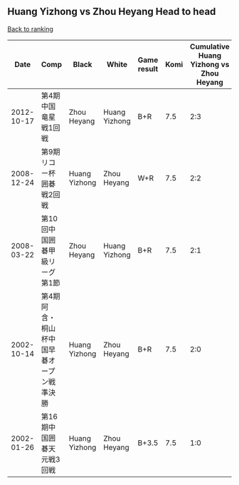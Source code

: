 ## Huang Yizhong vs Zhou Heyang Head to head

[Back to ranking](../../index.md)




| **Date** | **Comp** | **Black** | **White** | **Game result** | **Komi** | **Cumulative Huang Yizhong vs Zhou Heyang** | **Huang Yizhong streak** | **Zhou Heyang streak** | 
| --- | --- | --- | --- | --- | --- | --- | --- | --- |
| 2012-10-17 | 第4期中国竜星戦1回戦 | Zhou Heyang | Huang Yizhong | B+R | 7.5 | 2:3 | 0 | 3 | 
| 2008-12-24 | 第9期リコー杯囲碁戦2回戦 | Huang Yizhong | Zhou Heyang | W+R | 7.5 | 2:2 | 0 | 2 | 
| 2008-03-22 | 第10回中国囲碁甲級リーグ第1節 | Zhou Heyang | Huang Yizhong | B+R | 7.5 | 2:1 | 0 | 1 | 
| 2002-10-14 | 第4期阿含・桐山杯中国早碁オープン戦準決勝 | Huang Yizhong | Zhou Heyang | B+R | 7.5 | 2:0 | 2 | 0 | 
| 2002-01-26 | 第16期中国囲碁天元戦3回戦 | Huang Yizhong | Zhou Heyang | B+3.5 | 7.5 | 1:0 | 1 | 0 |




